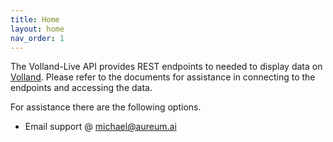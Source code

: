```yaml
---
title: Home
layout: home
nav_order: 1
---
```


The Volland-Live API provides REST endpoints to needed to display data on [Volland]. Please refer to the documents for assistance in connecting to the endpoints and accessing the data.

For assistance there are the following options.
* Email support @ <michael@aureum.ai>


[Volland]: https://vol.land/